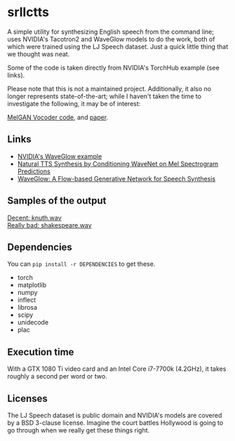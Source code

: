 # srllctts
A simple utility for synthesizing English speech from the command line; uses
NVIDIA's Tacotron2 and WaveGlow models to do the work, both of which were trained
using the LJ Speech dataset.  Just a quick little thing that we thought was neat.

Some of the code is taken directly from NVIDIA's TorchHub example (see links).

Please note that this is not a maintained project.  Additionally, it also no longer represents state-of-the-art; while I haven't taken the time to investigate the following, it may be of interest:

[MelGAN Vocoder code](https://github.com/seungwonpark/melgan), and [paper](https://arxiv.org/abs/1910.06711). 

Links
-----
- [NVIDIA's WaveGlow example](https://pytorch.org/hub/nvidia_deeplearningexamples_waveglow/)
- [Natural TTS Synthesis by Conditioning WaveNet on Mel Spectrogram Predictions](https://arxiv.org/abs/1712.05884)
- [WaveGlow: A Flow-based Generative Network for Speech Synthesis](https://arxiv.org/abs/1811.00002)

Samples of the output
---------------------
[Decent: knuth.wav](knuth.wav)  
[Really bad: shakespeare.wav](shakespeare.wav)

Dependencies
------------
You can `pip install -r DEPENDENCIES` to get these.

- torch
- matplotlib
- numpy
- inflect
- librosa
- scipy
- unidecode
- plac

Execution time
--------------
With a GTX 1080 Ti video card and an Intel Core i7-7700k (4.2GHz), it takes roughly a second per word or two.

Licenses
--------
The LJ Speech dataset is public domain and NVIDIA's models are covered by a BSD 3-clause license.
Imagine the court battles Hollywood is going to go through when we really get these things right.
